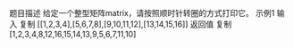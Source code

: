 题目描述
给定一个整型矩阵matrix，请按照顺时针转圈的方式打印它。
示例1
输入
复制
[[1,2,3,4],[5,6,7,8],[9,10,11,12],[13,14,15,16]]
返回值
复制
[1,2,3,4,8,12,16,15,14,13,9,5,6,7,11,10]